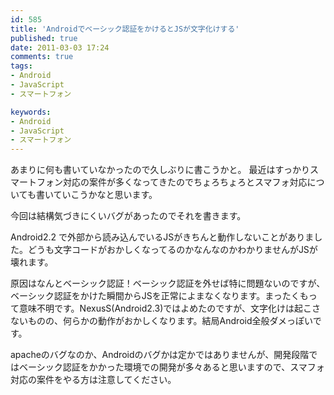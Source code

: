 ```yaml
---
id: 585
title: 'Androidでベーシック認証をかけるとJSが文字化けする'
published: true
date: 2011-03-03 17:24
comments: true
tags:
- Android
- JavaScript
- スマートフォン

keywords:
- Android
- JavaScript
- スマートフォン
---
```

あまりに何も書いていなかったので久しぶりに書こうかと。
最近はすっかりスマートフォン対応の案件が多くなってきたのでちょろちょろとスマフォ対応についても書いていこうかなと思います。

今回は結構気づきにくいバグがあったのでそれを書きます。

Android2.2 で外部から読み込んでいるJSがきちんと動作しないことがありました。どうも文字コードがおかしくなってるのかなんなのかわかりませんがJSが壊れます。

原因はなんとベーシック認証！ベーシック認証を外せば特に問題ないのですが、ベーシック認証をかけた瞬間からJSを正常によまなくなります。まったくもって意味不明です。NexusS(Android2.3)ではよめたのですが、文字化けは起こさないものの、何らかの動作がおかしくなります。結局Android全般ダメっぽいです。

apacheのバグなのか、Androidのバグかは定かではありませんが、開発段階ではベーシック認証をかかった環境での開発が多々あると思いますので、スマフォ対応の案件をやる方は注意してください。

